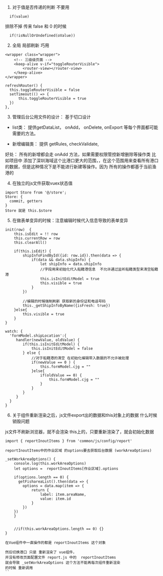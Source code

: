 1. 对于值是否传递的判断  不要用

```
  if(value)
```
排除不掉 传来 false 和 0 的时候

```
  if(!isNullOrUndefined(oValue))
```

2. 全局 局部刷新 巧用

```
<wrapper class="wrapper">
    <!-- 三级级页面 -->
    <keep-alive v-if="toggleRouterVisible">
        <router-view></router-view>
    </keep-alive>
</wrapper>

refreshRouter() {
  this.toggleRouterVisible = false
  setTimeout(() => {
      this.toggleRouterVisible = true
  })
},

```

3. 管理后台公用文件的设计： 基于切口设计
  - list类： 提供getDataList， onAdd， onDelete, onExport 等每个界面都可能需要的方法。

  - 新增编辑类：  提供 getRules, checkValidate,

好处： 所有的新增都会走 onAdd 方法，如果需要权限管控新增删除等操作类
  比如项目中 添加了深圳海域这个比港口更大的范围，，在这个范围用来查看所有港口的数据，但是这种情况下是不能进行新建等操作。因为
  所有的操作都基于当前渔港的


4. 在独立的js文件获取vuex状态值

```
import Store from '@/store';
Store: {
  commit, getters
}
Store 就是 this.$store
```

5. 在做表单变异的时候：注意编辑时候代入信息导致的表单变异


```
init(row)  {
    this.isEdit = !! row
    this.currentRow = row
    this.clearAll()

    if(this.isEdit) {
        shipInfoFindById({id: row.id}).then(data => {
            if(data && data.shipInfo) {
                let shipInfo = data.shipInfo
                //字段用来初始化代入船籍港信息  不允许通过监听船籍类型来清空船籍港
                this.isInitEditModel = true
                this.visible = true
            }
        })

        //编辑的时候强制刷新 获取新的身份证和电话号码
        this._getShipInfoByName({isFresh: true})
    }else{
        this.visible = true
    }
}

watch: {
  'formModel.shipLocation':{
     handler(newValue, oldValue) {
        if(this.isInitEditModel) {
            this.isInitEditModel = false
        } else {
            //对于船籍港的清空 在初始化编辑带入数据的不允许被处理
            if(newValue == 0 ) {
                this.formModel.cjg = ""
            }else{
                if(oldValue == 0) {
                    this.formModel.cjg = ""
                }
            }
        }
     }
  }
}

```

6. 关于组件重新渲染之后，js文件export出的数据和this对象上的数据 什么时候销毁问题

js文件不刷新浏览器，就不会渲染
this上的，只要重新渲染了，就会初始化数据

```
import { reportInoutItems } from 'common/js/config/report'

reportInoutItems中的作业区域 的options要去获取后台数据 (workAreaOptions)

_setWorkAreaOptions() {
    console.log(this.workAreaOptions)
    let options =  reportInoutItems[作业区域].options

    if(options.length == 0) {
      getFishareaList().then(data => {
        options = data.map(item => {
            return {
                label: item.areaName,
                value: item.id
            }
        })
    })
    }


    //if(this.workAreaOptions.length == 0) {}
}

在Vue组件中一直操作的都是 reportInoutItems 这个对象

然后切换港口 只是 重新渲染了 vue组件，
并没有修改页面配置文件 report.js 中的  reportInoutItems
就会导致 _setWorkAreaOptions 这个方法不能再每次组件重新渲染
的时候 重新调用
``
